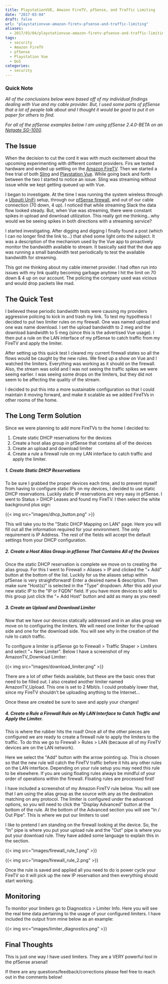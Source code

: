 ```yaml
---
title: PlaystationVUE, Amazon FireTV, pfSense, and Traffic Limiting
date: "2017-03-04"
draft: false
url: "playstationvue-amazon-firetv-pfsense-and-traffic-limiting"
aliases:
  - 2017/03/04/playstationvue-amazon-firetv-pfsense-and-traffic-limiting
tags:
  - security
  - Amazon FireTV
  - pfSense
  - Playstation Vue
  - QoS
categories:
  - security
---
```


### Quick Note ###

*All of the conclusions below were based off of my individual findings dealing with Vue and my cable provider. But, I used some parts of pfSense that a lot of people talk about and I thought it would be good to put it on paper for others to find.*

<!--more-->

*For all of the pfSense examples below I am using pfSense 2.4.0-BETA on an [Netgate SG-1000](https://netgate.com/products/sg-1000.html).*

## The Issue ##

When the decision to cut the cord it was with much excitement about the upcoming experimenting with different content providers. Firs we tested hardware and ended up settling on the [Amazon FireTV](https://www.amazon.com/Amazon-Fire-TV-Streaming-Media-Player/dp/B00U3FPN4U). Then we started a free trial of both [Sling](https://www.sling.com/) and [Playstation Vue](https://www.playstation.com/en-us/network/vue/). While going back and forth between the two I started to notice an issue. Sling was streaming without issue while we kept getting queued up with Vue.

I began to investigate. At the time I was running the system wireless through a [Ubquiti UniFi](https://www.ubnt.com/unifi/unifi-ap/) setup, through our [pfSense firewall](https://pfsense.org/), and out of our cable connection (70 down, 4 up). I noticed that while streaming Slack the data flow looked steady. But, when Vue was streaming, there were constant spikes in upload and download utilization. This really got me thinking...why would we be seeing spikes in both directions with a streaming service?

I started investigating. After digging and digging I finally found a post (which I can no longer find the link to...) that shed some light onto the subject. It was a description of the mechanism used by the Vue app to proactively monitor the bandwidth available to stream. It basically said that the due app was running a small bandwidth test periodically to test the available bandwidth for streaming.

This got me thinking about my cable internet provider. I had often run into issues with my link quality becoming garbage anytime I hit the limit on 70 down &amp; 4 up on our account. The policing the company used was vicious and would drop packets like mad.

## The Quick Test ##

I believed these periodic bandwidth tests were causing my providers aggressive policing to kick in and trash my link. To test my hypothesis I decided to put two limiter rules on my firewall. One was named upload and one was name download. I set the upload bandwidth to 2 meg and the download bandwidth to 5 meg (since this is the advertised Vue usage). I then put a rule on the LAN interface of my pfSense to catch traffic from my FireTV and apply the limiter.

After setting up this quick test I cleared my current firewall states so all the flows would be caught by the new rules. We fired up a show on Vue and I watched the limiters. Everything was working as it should on the firewall. Also, the stream was solid and I was not seeing the traffic spikes we were seeing earlier. I was seeing some drops on the limiters, but they did not seem to be affecting the quality of the stream.

I decided to put this into a more sustainable configuration so that I could maintain it moving forward, and make it scalable as we added FireTVs in other rooms of the home.

## The Long Term Solution ##

Since we were planning to add more FireTVs to the home I decided to:

1. Create static DHCP reservations for the devices
2. Create a host alias group in pfSense that contains all of the devices
3. Create an upload and download limiter
4. Create a rule a firewall rule on my LAN interface to catch traffic and apply the limiter.

##### 1. Create Static DHCP Reservations #####

To be sure I grabbed the proper devices each time, and to prevent myself from having to configure static IPs on my devices, I decided to use static DHCP reservations. Luckily static IP reservations are very easy in pfSense. I went to Status &gt; DHCP Leases and found my FireTV. I then select the white background plus sign:

{{< img src="images/dhcp_button.png" >}}

This will take you to the "Static DHCP Mapping on LAN" page. Here you will fill out all the information required for your environment. The only requirement is IP Address. The rest of the fields will accept the default settings from your DHCP configuration.

##### 2. Create a Host Alias Group in pfSense That Contains All of the Devices #####

Once the static DHCP reservation is complete we move on to creating the alias group. For this I went to Firewall &gt; Aliases &gt; IP and clicked the "+ Add" button at the bottom of the list. Luckily for us the aliases setup within pfSense is very straightforward! Enter a desired name &amp; description. Then make sure "Host(s)" is selected in the "Type" dropdown. After this add your new static IP to the "IP or FQDN" field. If you have more devices to add to this group just click the "+ Add Host" button and add as many as you need!

##### 3. Create an Upload and Download Limiter #####

Now that we have our devices statically addressed and in an alias group we move on to configuring the limiters. We will need one limiter for the upload side and one for the download side. You will see why in the creation of the rule to catch traffic.

To configure a limiter is pfSense go to Firewall &gt; Traffic Shaper &gt; Limiters and select "+ New Limiter". Below I have a screenshot of my AmazonTV_Download Limiter:

{{< img src="images/download_limiter.png" >}}

There are a lot of other fields available, but these are the basic ones that need to be filled out. I also created another limiter named AmazonTV_Upload. This one is set to 2 Mbit/s. I could probably lower that, since my FireTV shouldn't be uploading anything to the Internet...

Once these are created be sure to save and apply your changes!

##### 4. Create a Rule a Firewall Rule on My LAN Interface to Catch Traffic and Apply the Limiter. #####

This is where the rubber hits the road! Once all of the other pieces are configured we are ready to create a firewall rule to apply the limiters to the traffic. To do this we go to Firewall &gt; Rules &gt; LAN (because all of my FireTV devices are on the LAN network).

Here we select the "Add" button with the arrow pointing up. This is chosen so that the new rule will catch the FireTV traffic before it hits any other rules on the LAN interface. Depending on your rule setup you may need this rule to be elsewhere. If you are using floating rules always be mindful of your order of operations within the firewall. Floating rules are processed first!

I have included a screenshot of my Amazon FireTV rule below. You will see that I am using the alias group as the source with any as the destination matching on any protocol. The limiter is configured under the advanced options, so you will need to click the "Display Advanced" button at the bottom of the rule. At the bottom of the Advanced section you will see "In / Out Pipe". This is where we put our limiters to use!

I like to pretend I am standing on the firewall looking at the device. So, the "In" pipe is where you put your upload rule and the "Out" pipe is where you put your download rule. They have added some language to explain this in the section.

{{< img src="images/firewall_rule_1.png" >}}

{{< img src="images/firewall_rule_2.png" >}}

Once the rule is saved and applied all you need to do is power cycle your FireTV so it will pick up the new IP reservation and then everything should start working.

## Monitoring ##

To monitor your limiters go to Diagnostics &gt; Limiter Info. Here you will see the real time data pertaining to the usage of your configured limiters. I have included the output from mine below as an example:

{{< img src="images/limiter_diagnostics.png" >}}

## Final Thoughts ##

This is just one way I have used limiters. They are a VERY powerful tool in the pfSense arsenal!

If there are any questions/feedback/corrections please feel free to reach out in the comments below!
